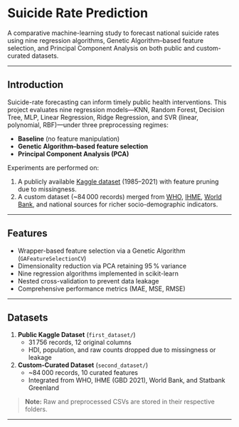 # Suicide Rate Prediction

A comparative machine-learning study to forecast national suicide rates using nine regression algorithms, Genetic Algorithm–based feature selection, and Principal Component Analysis on both public and custom-curated datasets.

---

## Introduction

Suicide-rate forecasting can inform timely public health interventions. This project evaluates nine regression models—KNN, Random Forest, Decision Tree, MLP, Linear Regression, Ridge Regression, and SVR (linear, polynomial, RBF)—under three preprocessing regimes:

- **Baseline** (no feature manipulation)  
- **Genetic Algorithm–based feature selection**  
- **Principal Component Analysis (PCA)**  

Experiments are performed on:
1. A publicly available [Kaggle dataset](https://www.kaggle.com/datasets/omkargowda/suicide-rates-overview-1985-to-2021) (1985–2021) with feature pruning due to missingness.  
2. A custom dataset (~84 000 records) merged from [WHO](https://www.who.int/data/gho/data/indicators), [IHME](https://vizhub.healthdata.org/gbd-results/?params=gbd-api-2021-public/d224811490bcdc81b32db192a4e9c45a), [World Bank](https://data.worldbank.org/), and national sources for richer socio-demographic indicators.

---

## Features

- Wrapper-based feature selection via a Genetic Algorithm (`GAFeatureSelectionCV`)  
- Dimensionality reduction via PCA retaining 95 % variance  
- Nine regression algorithms implemented in scikit-learn  
- Nested cross-validation to prevent data leakage  
- Comprehensive performance metrics (MAE, MSE, RMSE)  

---

## Datasets

1. **Public Kaggle Dataset** (`first_dataset/`)  
   - 31 756 records, 12 original columns  
   - HDI, population, and raw counts dropped due to missingness or leakage  
2. **Custom-Curated Dataset** (`second_dataset/`)  
   - ~84 000 records, 10 curated features  
   - Integrated from WHO, IHME (GBD 2021), World Bank, and Statbank Greenland  

> **Note:** Raw and preprocessed CSVs are stored in their respective folders.  

---
